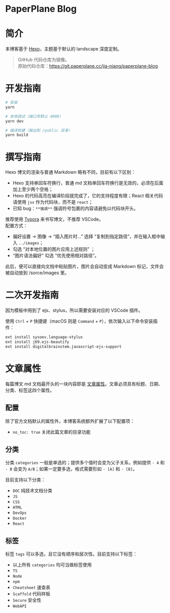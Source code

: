 # PaperPlane Blog

# 简介

本博客基于 [Hexo](https://hexo.io/zh-cn/)，主题基于默认的 landscape 深度定制。

> GitHub 代码仓库为镜像。  
> 原始代码仓库：https://git.paperplane.cc/jia-niang/paperplane-blog

# 开发指南

```bash
# 安装
yarn

# 本地调试（端口号默认 4000）
yarn dev

# 编译构建（输出到 /public 目录）
yarn build
```

# 撰写指南

Hexo 博文的渲染与普通 Markdown 略有不同，目前有以下区别：

- Hexo 支持单回车符换行，普通 md 文档单回车符换行是无效的，必须在后面加上至少两个空格；
- Hexo 的代码高亮在编译阶段就完成了，它的支持程度有限；React 相关代码请使用 `jsx` 作为代码块，而不是 `react`；
- 已知 bug：`**强调**` 强调符号包裹的内容请避免以代码块开头。

推荐使用 [Typora](https://typora.io/) 来书写博文，不推荐 VSCode。  
配置方式：

- 偏好设置 → 图像 → “插入图片时…” 选择 “复制到指定路径”，并在输入框中输入 `../images`；
- 勾选 “对本地位置的图片应用上述规则” ；
- “图片语法偏好” 勾选 “优先使用相对路径”。

此后，便可以直接向文档中粘贴图片，图片会自动变成 Markdown 标记，文件会被自动放到 /sorce/images 里。

# 二次开发指南

因为模板中用到了 ejs、stylus，所以需要安装对应的 VSCode 插件。

使用 `Ctrl` + `P` 快捷键（macOS 则是 `Command` + `P`），依次输入以下命令安装插件：

```bash
ext install sysoev.language-stylus
ext install j69.ejs-beautify
ext install digitalbrainstem.javascript-ejs-support
```

# 文章属性

每篇博文 md 文档最开头的一块内容即是 [文章属性](https://hexo.io/zh-cn/docs/front-matter)。文章必须具有标题、日期、分类、标签这四个属性。

## 配置

除了官方文档默认的属性外，本博客系统额外扩展了以下配置项：

- `no_toc: true` 关闭此篇文章的目录功能

## 分类

分类 `categories` 一般是单选的；提供多个值时会变为父子关系，例如提供 `- A` 和 `- B` 会变为 `A/B`；如果一定要多选，格式需要形如 `- [A]` 和 `- [B]`。

目前支持以下分类：

- `DOC` 纯技术文档分类
- `JS`
- `CSS`
- `HTML`
- `DevOps`
- `Docker`
- `React`

## 标签

标签 `tags` 可以多选，且它没有顺序和层次性。目前支持以下标签：

- 以上所有 `categories` 均可当做标签使用
- `TS`
- `Node`
- `npm`
- `Cheatsheet` 速查表
- `Scaffold` 代码样板
- `Secure` 安全性
- `WebAPI`
